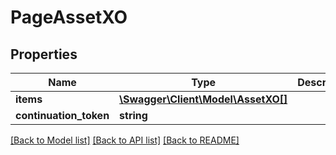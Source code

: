 # PageAssetXO

## Properties
Name | Type | Description | Notes
------------ | ------------- | ------------- | -------------
**items** | [**\Swagger\Client\Model\AssetXO[]**](AssetXO.md) |  | [optional] 
**continuation_token** | **string** |  | [optional] 

[[Back to Model list]](../README.md#documentation-for-models) [[Back to API list]](../README.md#documentation-for-api-endpoints) [[Back to README]](../README.md)


